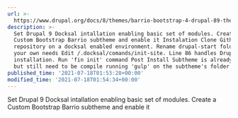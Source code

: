 ```yaml
---
url: >-
  https://www.drupal.org/docs/8/themes/barrio-bootstrap-4-drupal-89-theme/bootstrap-barrio-installation/drupal-9-bootstrap-5
description: >-
  Set Drupal 9 Docksal intallation enabling basic set of modules. Create a
  Custom Bootstrap Barrio subtheme and enable it Instalation Clone Github
  repository on a docksal enabled environment. Rename drupal-start folder to
  your own needs Edit /.docksal/comands/init-site. Line 86 handles Drupal
  installation. Run 'fin init' command Post Install Subtheme is already enabled
  but still need to be compile running 'gulp' on the subtheme's folder.
published_time: '2021-07-18T01:53:28+00:00'
modified_time: '2021-07-18T01:54:34+00:00'
---
```

Set Drupal 9 Docksal intallation enabling basic set of modules. Create a Custom Bootstrap Barrio subtheme and enable it